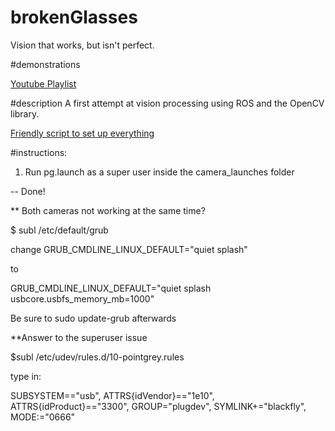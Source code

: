# brokenGlasses
Vision that works, but isn't perfect. 

#demonstrations

[Youtube Playlist](https://www.youtube.com/playlist?list=PLQ0ycVCnyxkOUgsCWnqUbodC5smeDxTLY)

#description
A first attempt at vision processing using ROS and the OpenCV library.

[Friendly script to set up everything](https://github.com/Chilypepper/ros-opencv-setup)

#instructions:

1. Run pg.launch as a super user inside the camera_launches folder

  -- Done!

** Both cameras not working at the same time?

$ subl /etc/default/grub

change GRUB_CMDLINE_LINUX_DEFAULT="quiet splash"

to

GRUB_CMDLINE_LINUX_DEFAULT="quiet splash usbcore.usbfs_memory_mb=1000"

Be sure to sudo update-grub afterwards

**Answer to the superuser issue

 $subl /etc/udev/rules.d/10-pointgrey.rules

 type in:

 SUBSYSTEM=="usb", ATTRS{idVendor}=="1e10", ATTRS{idProduct}=="3300", GROUP="plugdev", SYMLINK+="blackfly", MODE:="0666"
